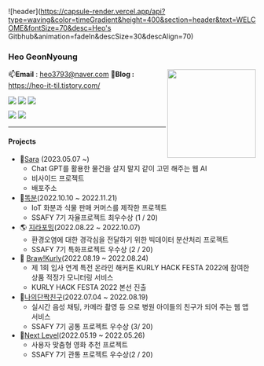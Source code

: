 ![header](https://capsule-render.vercel.app/api?type=waving&color=timeGradient&height=400&section=header&text=WELCOME&fontSize=70&desc=Heo's Gitbhub&animation=fadeIn&descSize=30&descAlign=70)

### Heo GeonNyoung
<img align="right" style="height:180px" src="https://github-readme-stats.vercel.app/api/top-langs/?username=heogeon0&layout=compact&theme=nord&hide_border=true" />:mailbox:**Email** : heo3793@naver.com 
:mega:**Blog :** https://heo-it-til.tistory.com/



<div style="margin-bottom:10px">
<img src="https://img.shields.io/badge/javascript-F7DF1E?style=for-the-badge&logo=javascript&logoColor=black"> <img src="https://img.shields.io/badge/typescript-3178C6?style=for-the-badge&logo=typescript&logoColor=black">
    <img src="https://img.shields.io/badge/python-3776AB?style=for-the-badge&logo=python&logoColor=black">
</div>
<div>
<img src="https://img.shields.io/badge/React-61DAFB?style=for-the-badge&logo=react&logoColor=black">
            <img src="https://img.shields.io/badge/next.js-000000?style=for-the-badge&logo=Next.js&logoColor=black">
</div>






---

#### Projects

- :slot_machine:[Sara](https://github.com/potenday-sara) (2023.05.07 ~)
  - Chat GPT를 활용한 물건을 살지 말지 같이 고민 해주는 웹 AI
  - 비사이드 프로젝트 
  - 배포주소
- :seedling:[똑분](https://github.com/heogeon0/SSAFY_Ddokbun)(2022.10.10 ~ 2022.11.21)
  - IoT 화분과 식물 판매 커머스를 제작한 프로젝트
  - SSAFY 7기 자율프로젝트 최우수상 (1 / 20)
- 🌎 [지라포밍](https://github.com/heogeon0/SSAFY_ZirraForming)(2022.08.22 ~ 2022.10.07)
  - 환경오염에 대한 경각심을 전달하기 위한 빅데이터 분산처리 프로젝트
  - SSAFY 7기 특화프로젝트 우수상 (2 / 20)
- 🥦 [Braw!Kurly](https://github.com/Brawkurly/Brawkurly)(2022.08.19 ~ 2022.08.24)
  - 제 1회 입사 연계 특전 온라인 해커톤 KURLY HACK FESTA 2022에 참여한 상품 적정가 모니터링 서비스
  - KURLY HACK FESTA 2022 본선 진출
- :baby:[나의단짝친구](https://github.com/heogeon0/SSAFY_SecretFriends)(2022.07.04 ~ 2022.08.19)
  - 실시간 음성 채팅, 카메라 촬영 등 으로 병원 아이들의 친구가 되어 주는 웹 앱 서비스
  - SSAFY 7기 공통 프로젝트 우수상 (3/ 20)
- :movie_camera:[Next Level](https://github.com/heogeon0/SSAFY_1st_PJT)(2022.05.19 ~ 2022.05.26)
  - 사용자 맞춤형 영화 추천 프로젝트
  - SSAFY 7기 관통 프로젝트 우수상(2 / 20)
